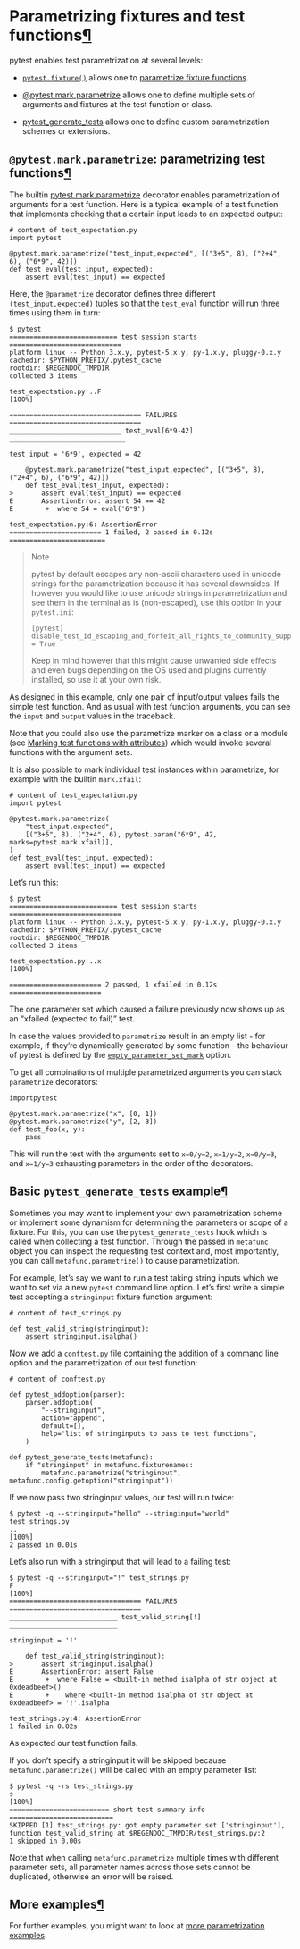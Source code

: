 # Parametrizing fixtures and test functions[¶](https://docs.pytest.org/en/latest/parametrize.html#parametrizing-fixtures-and-test-functions "Permalink to this headline")

pytest enables test parametrization at several levels:

- [`pytest.fixture()`](https://docs.pytest.org/en/latest/reference.html#pytest.fixture "pytest.fixture")
  allows one to
  [parametrize fixture functions](https://docs.pytest.org/en/latest/fixture.html#fixture-parametrize).

- [@pytest.mark.parametrize](https://docs.pytest.org/en/latest/parametrize.html#pytest-mark-parametrize)
  allows one to define multiple sets of arguments and fixtures at the test function or class.
- [pytest_generate_tests](https://docs.pytest.org/en/latest/parametrize.html#pytest-generate-tests)
  allows one to define custom parametrization schemes or extensions.

## `@pytest.mark.parametrize`: parametrizing test functions[¶](https://docs.pytest.org/en/latest/parametrize.html#pytest-mark-parametrize-parametrizing-test-functions "Permalink to this headline")

The builtin
[pytest.mark.parametrize](https://docs.pytest.org/en/latest/reference.html#pytest-mark-parametrize-ref)
decorator enables parametrization of arguments for a test function. Here is a typical example of a
test function that implements checking that a certain input leads to an expected output:

```
# content of test_expectation.py
import pytest

@pytest.mark.parametrize("test_input,expected", [("3+5", 8), ("2+4", 6), ("6*9", 42)])
def test_eval(test_input, expected):
    assert eval(test_input) == expected
```

Here, the `@parametrize` decorator defines three different `(test_input,expected)` tuples so that
the `test_eval` function will run three times using them in turn:

```
$ pytest
=========================== test session starts ============================
platform linux -- Python 3.x.y, pytest-5.x.y, py-1.x.y, pluggy-0.x.y
cachedir: $PYTHON_PREFIX/.pytest_cache
rootdir: $REGENDOC_TMPDIR
collected 3 items

test_expectation.py ..F                                              [100%]

================================= FAILURES =================================
____________________________ test_eval[6*9-42] _____________________________

test_input = '6*9', expected = 42

    @pytest.mark.parametrize("test_input,expected", [("3+5", 8), ("2+4", 6), ("6*9", 42)])
    def test_eval(test_input, expected):
>       assert eval(test_input) == expected
E       AssertionError: assert 54 == 42
E        +  where 54 = eval('6*9')

test_expectation.py:6: AssertionError
======================= 1 failed, 2 passed in 0.12s ========================
```

> Note
>
> pytest by default escapes any non-ascii characters used in unicode strings for the parametrization
> because it has several downsides. If however you would like to use unicode strings in
> parametrization and see them in the terminal as is (non-escaped), use this option in your
> `pytest.ini`:
>
> ```
> [pytest]
> disable_test_id_escaping_and_forfeit_all_rights_to_community_support = True
> ```
>
> Keep in mind however that this might cause unwanted side effects and even bugs depending on the OS
> used and plugins currently installed, so use it at your own risk.

As designed in this example, only one pair of input/output values fails the simple test function.
And as usual with test function arguments, you can see the `input` and `output` values in the
traceback.

Note that you could also use the parametrize marker on a class or a module (see
[Marking test functions with attributes](https://docs.pytest.org/en/latest/mark.html#mark)) which
would invoke several functions with the argument sets.

It is also possible to mark individual test instances within parametrize, for example with the
builtin `mark.xfail`:

```
# content of test_expectation.py
import pytest

@pytest.mark.parametrize(
    "test_input,expected",
    [("3+5", 8), ("2+4", 6), pytest.param("6*9", 42, marks=pytest.mark.xfail)],
)
def test_eval(test_input, expected):
    assert eval(test_input) == expected
```

Let’s run this:

```
$ pytest
=========================== test session starts ============================
platform linux -- Python 3.x.y, pytest-5.x.y, py-1.x.y, pluggy-0.x.y
cachedir: $PYTHON_PREFIX/.pytest_cache
rootdir: $REGENDOC_TMPDIR
collected 3 items

test_expectation.py ..x                                              [100%]

======================= 2 passed, 1 xfailed in 0.12s =======================
```

The one parameter set which caused a failure previously now shows up as an “xfailed (expected to
fail)” test.

In case the values provided to `parametrize` result in an empty list - for example, if they’re
dynamically generated by some function - the behaviour of pytest is defined by the
[`empty_parameter_set_mark`](https://docs.pytest.org/en/latest/reference.html#confval-empty_parameter_set_mark)
option.

To get all combinations of multiple parametrized arguments you can stack `parametrize` decorators:

```
importpytest

@pytest.mark.parametrize("x", [0, 1])
@pytest.mark.parametrize("y", [2, 3])
def test_foo(x, y):
    pass
```

This will run the test with the arguments set to `x=0/y=2`, `x=1/y=2`, `x=0/y=3`, and `x=1/y=3`
exhausting parameters in the order of the decorators.

## Basic `pytest_generate_tests` example[¶](https://docs.pytest.org/en/latest/parametrize.html#basic-pytest-generate-tests-example "Permalink to this headline")

Sometimes you may want to implement your own parametrization scheme or implement some dynamism for
determining the parameters or scope of a fixture. For this, you can use the `pytest_generate_tests`
hook which is called when collecting a test function. Through the passed in `metafunc` object you
can inspect the requesting test context and, most importantly, you can call `metafunc.parametrize()`
to cause parametrization.

For example, let’s say we want to run a test taking string inputs which we want to set via a new
`pytest` command line option. Let’s first write a simple test accepting a `stringinput` fixture
function argument:

```
# content of test_strings.py

def test_valid_string(stringinput):
    assert stringinput.isalpha()
```

Now we add a `conftest.py` file containing the addition of a command line option and the
parametrization of our test function:

```
# content of conftest.py

def pytest_addoption(parser):
    parser.addoption(
        "--stringinput",
        action="append",
        default=[],
        help="list of stringinputs to pass to test functions",
    )

def pytest_generate_tests(metafunc):
    if "stringinput" in metafunc.fixturenames:
        metafunc.parametrize("stringinput", metafunc.config.getoption("stringinput"))
```

If we now pass two stringinput values, our test will run twice:

```
$ pytest -q --stringinput="hello" --stringinput="world" test_strings.py
..                                                                   [100%]
2 passed in 0.01s
```

Let’s also run with a stringinput that will lead to a failing test:

```
$ pytest -q --stringinput="!" test_strings.py
F                                                                    [100%]
================================= FAILURES =================================
___________________________ test_valid_string[!] ___________________________

stringinput = '!'

    def test_valid_string(stringinput):
>       assert stringinput.isalpha()
E       AssertionError: assert False
E        +  where False = <built-in method isalpha of str object at 0xdeadbeef>()
E        +    where <built-in method isalpha of str object at 0xdeadbeef> = '!'.isalpha

test_strings.py:4: AssertionError
1 failed in 0.02s
```

As expected our test function fails.

If you don’t specify a stringinput it will be skipped because `metafunc.parametrize()` will be
called with an empty parameter list:

```
$ pytest -q -rs test_strings.py
s                                                                    [100%]
========================= short test summary info ==========================
SKIPPED [1] test_strings.py: got empty parameter set ['stringinput'], function test_valid_string at $REGENDOC_TMPDIR/test_strings.py:2
1 skipped in 0.00s
```

Note that when calling `metafunc.parametrize` multiple times with different parameter sets, all
parameter names across those sets cannot be duplicated, otherwise an error will be raised.

## More examples[¶](https://docs.pytest.org/en/latest/parametrize.html#more-examples "Permalink to this headline")

For further examples, you might want to look at
[more parametrization examples](https://docs.pytest.org/en/latest/example/parametrize.html#paramexamples).
